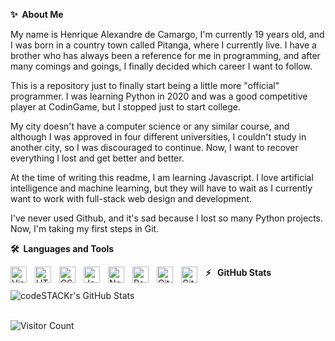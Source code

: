 **✨&nbsp;&nbsp;About&nbsp;Me**

My name is Henrique Alexandre de Camargo, I'm currently 19 years old, and I was born in a country town called Pitanga, where I currently live. I have a brother who has always been a reference for me in programming, and after many comings and goings, I finally decided which career I want to follow.

This is a repository just to finally start being a little more "official" programmer. I was learning Python in 2020 and was a good competitive player at CodinGame, but I stopped just to start college.

My city doesn't have a computer science or any similar course, and although I was approved in four different universities, I couldn't study in another city, so I was discouraged to continue. Now, I want to recover everything I lost and get better and better.

At the time of writing this readme, I am learning Javascript. I love artificial intelligence and machine learning, but they will have to wait as I currently want to work with full-stack web design and development.

I've never used Github, and it's sad because I lost so many Python projects. Now, I'm taking my first steps in Git.

**🛠️&nbsp;&nbsp;Languages&nbsp;and&nbsp;Tools**

<img align="left" alt="Visual Studio Code" width="26px" src="https://cdn.jsdelivr.net/gh/devicons/devicon/icons/vscode/vscode-original.svg" style="padding-right:10px;" />
<img align="left" alt="HTML5" width="26px" src="https://cdn.jsdelivr.net/gh/devicons/devicon/icons/html5/html5-original.svg" style="padding-right:10px;" />
<img align="left" alt="CSS3" width="26px" src="https://cdn.jsdelivr.net/gh/devicons/devicon/icons/css3/css3-original.svg" style="padding-right:10px;" />
<img align="left" alt="JavaScript" width="26px" src="https://cdn.jsdelivr.net/gh/devicons/devicon/icons/javascript/javascript-original.svg" style="padding-right:10px;" />
<img align="left" alt="NodeJS" width="26px" src="https://cdn.jsdelivr.net/gh/devicons/devicon/icons/nodejs/nodejs-original.svg" style="padding-right:10px;" />
<img align="left" alt="Postgres" width="26px" src="https://cdn.jsdelivr.net/gh/devicons/devicon/icons/postgresql/postgresql-original.svg" style="padding-right:10px;" />
<img align="left" alt="Git" width="26px" src="https://cdn.jsdelivr.net/gh/devicons/devicon/icons/git/git-original.svg" style="padding-right:10px;" />
<img align="left" alt="GitHub" width="26px" src="https://cdn.jsdelivr.net/gh/devicons/devicon/icons/github/github-original.svg" style="padding-right:10px;" />

**:zap:&nbsp;&nbsp; GitHub Stats**

<img align="left" alt="codeSTACKr's GitHub Stats" src="https://github-readme-stats.vercel.app/api?username=HenriqueTRK&show_icons=true&hide_border=false&title_color=ff652f&icon_color=FFE400&bg_color=09131B&text_color=ffffff&border_color=0c1a25" />

</br></br>

![Visitor Count](https://profile-counter.glitch.me/HenriqueTRK/count.svg)

</br></br>

<div class="badge-base LI-profile-badge" data-locale="en_US"
